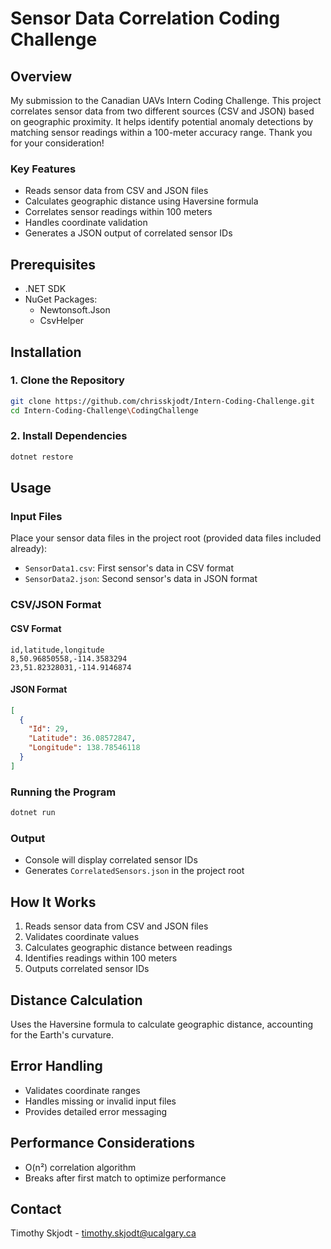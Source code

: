 # Sensor Data Correlation Coding Challenge

## Overview
My submission to the Canadian UAVs Intern Coding Challenge. This project correlates sensor data from two different sources (CSV and JSON) based on geographic proximity. It helps identify potential anomaly detections by matching sensor readings within a 100-meter accuracy range. Thank you for your consideration!


### Key Features
- Reads sensor data from CSV and JSON files
- Calculates geographic distance using Haversine formula
- Correlates sensor readings within 100 meters
- Handles coordinate validation
- Generates a JSON output of correlated sensor IDs

## Prerequisites
- .NET SDK
- NuGet Packages:
  - Newtonsoft.Json
  - CsvHelper

## Installation

### 1. Clone the Repository
```bash
git clone https://github.com/chrisskjodt/Intern-Coding-Challenge.git
cd Intern-Coding-Challenge\CodingChallenge
```

### 2. Install Dependencies
```bash
dotnet restore
```

## Usage

### Input Files
Place your sensor data files in the project root (provided data files included already):
- `SensorData1.csv`: First sensor's data in CSV format
- `SensorData2.json`: Second sensor's data in JSON format

### CSV/JSON Format
#### CSV Format
```
id,latitude,longitude
8,50.96850558,-114.3583294
23,51.82328031,-114.9146874
```

#### JSON Format
```json
[
  {
    "Id": 29,
    "Latitude": 36.08572847,
    "Longitude": 138.78546118
  }
]
```

### Running the Program
```bash
dotnet run
```

### Output
- Console will display correlated sensor IDs
- Generates `CorrelatedSensors.json` in the project root

## How It Works
1. Reads sensor data from CSV and JSON files
2. Validates coordinate values
3. Calculates geographic distance between readings
4. Identifies readings within 100 meters
5. Outputs correlated sensor IDs

## Distance Calculation
Uses the Haversine formula to calculate geographic distance, accounting for the Earth's curvature.

## Error Handling
- Validates coordinate ranges
- Handles missing or invalid input files
- Provides detailed error messaging

## Performance Considerations
- O(n²) correlation algorithm
- Breaks after first match to optimize performance

## Contact
Timothy Skjodt - timothy.skjodt@ucalgary.ca

